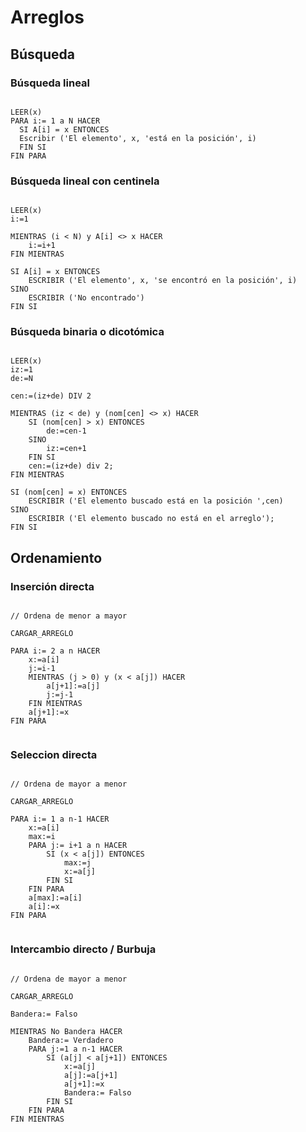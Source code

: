 # Arreglos

## __Búsqueda__

### __Búsqueda lineal__

```

LEER(x) 
PARA i:= 1 a N HACER
  SI A[i] = x ENTONCES
  Escribir ('El elemento', x, 'está en la posición', i)
  FIN SI
FIN PARA

```

### __Búsqueda lineal con centinela__

```

LEER(x)
i:=1

MIENTRAS (i < N) y A[i] <> x HACER
	i:=i+1
FIN MIENTRAS

SI A[i] = x ENTONCES 
    ESCRIBIR ('El elemento', x, 'se encontró en la posición', i)
SINO
    ESCRIBIR ('No encontrado')
FIN SI

```

### __Búsqueda binaria o dicotómica__

```

LEER(x)
iz:=1
de:=N

cen:=(iz+de) DIV 2

MIENTRAS (iz < de) y (nom[cen] <> x) HACER
	SI (nom[cen] > x) ENTONCES
		de:=cen-1
	SINO
		iz:=cen+1
	FIN SI
	cen:=(iz+de) div 2;
FIN MIENTRAS

SI (nom[cen] = x) ENTONCES
	ESCRIBIR ('El elemento buscado está en la posición ',cen)
SINO
	ESCRIBIR ('El elemento buscado no está en el arreglo');
FIN SI

```


## __Ordenamiento__

### __Inserción directa__

```

// Ordena de menor a mayor

CARGAR_ARREGLO

PARA i:= 2 a n HACER
	x:=a[i]
	j:=i-1
	MIENTRAS (j > 0) y (x < a[j]) HACER
		a[j+1]:=a[j]
		j:=j-1
    FIN MIENTRAS
    a[j+1]:=x
FIN PARA


```

### __Seleccion directa__

```

// Ordena de mayor a menor

CARGAR_ARREGLO

PARA i:= 1 a n-1 HACER
	x:=a[i]
	max:=i
	PARA j:= i+1 a n HACER
		SI (x < a[j]) ENTONCES
			max:=j
			x:=a[j]
		FIN SI
	FIN PARA
	a[max]:=a[i]
	a[i]:=x
FIN PARA


```

### __Intercambio directo / Burbuja__

```

// Ordena de mayor a menor

CARGAR_ARREGLO

Bandera:= Falso

MIENTRAS No Bandera HACER
	Bandera:= Verdadero
	PARA j:=1 a n-1 HACER
		SI (a[j] < a[j+1]) ENTONCES
			x:=a[j]
			a[j]:=a[j+1]
			a[j+1]:=x
			Bandera:= Falso
		FIN SI
	FIN PARA
FIN MIENTRAS

```